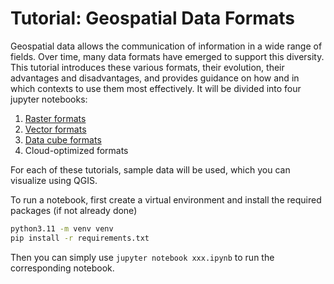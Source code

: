 # Tutorial: Geospatial Data Formats

Geospatial data allows the communication of information in a wide range of fields. Over time, many data formats have emerged to support this diversity. This tutorial introduces these various formats, their evolution, their advantages and disadvantages, and provides guidance on how and in which contexts to use them most effectively. It will be divided into four jupyter notebooks:

1) [Raster formats](./raster_formats.ipynb)
2) [Vector formats](./vector_data_formats.ipynb)
3) [Data cube formats](./datacube_formats.ipynb)
4) Cloud-optimized formats

For each of these tutorials, sample data will be used, which you can visualize using QGIS.
 
To run a notebook, first create a virtual environment and install the required packages (if not already done) 

```bash
python3.11 -m venv venv
pip install -r requirements.txt
```

Then you can simply use `jupyter notebook xxx.ipynb` to run the corresponding notebook.
